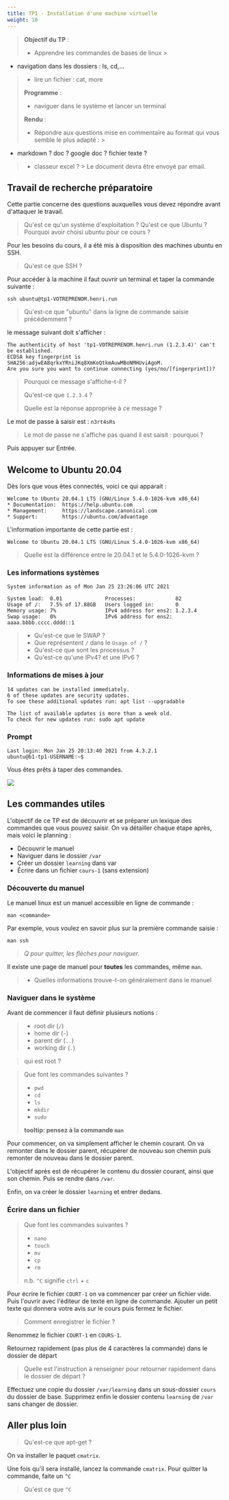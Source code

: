 ```yaml
---
title: TP1 - Installation d'une machine virtuelle
weight: 10
---
```

> **Objectif du TP** :
> - Apprendre les commandes de bases de linux
    >
- navigation dans les dossiers : ls, cd,...
>   - lire un fichier : cat, more
>
> **Programme** :
> - naviguer dans le système et lancer un terminal
>
> **Rendu** :
> - Répondre aux questions mise en commentaire au format qui vous semble le plus adapté :
    >
- markdown ? doc ? google doc ? fichier texte ?
>   - classeur excel ?
      > Le document devra être envoyé par email.

## Travail de recherche préparatoire

Cette partie concerne des questions auxquelles vous devez répondre avant d'attaquer le travail.
> Qu'est ce qu'un système d'exploitation ?
> Qu'est ce que Ubuntu ?
> Pourquoi avoir choisi ubuntu pour ce cours ?

Pour les besoins du cours, il a été mis à disposition des machines ubuntu en SSH.
> Qu'est ce que SSH ?


Pour accéder à la machine il faut ouvrir un terminal et taper la commande suivante :

```shell
ssh ubuntu@tp1-VOTREPRENOM.henri.run
```

> Qu'est-ce que "ubuntu" dans la ligne de commande saisie précédemment ?

le message suivant doit s'afficher :

```text
The authenticity of host 'tp1-VOTREPRENOM.henri.run (1.2.3.4)' can't be established.
ECDSA key fingerprint is SHA256:adjwEA8qrkxYRniJKq8XmKoQtkmAuwMBoNMHUviAgoM.
Are you sure you want to continue connecting (yes/no/[fingerprint])? 
```

> Pourquoi ce message s'affiche-t-il ?
>
> Qu'est-ce que `1.2.3.4` ?
>
> Quelle est la réponse appropriée à ce message ?

Le mot de passe à saisir est : `n3rt4sRs`

> Le mot de passe ne s'affiche pas quand il est saisit : pourquoi ?

Puis appuyer sur Entrée.

## Welcome to Ubuntu 20.04

Dès lors que vous êtes connectés, voici ce qui apparait :

```
Welcome to Ubuntu 20.04.1 LTS (GNU/Linux 5.4.0-1026-kvm x86_64)
* Documentation:  https://help.ubuntu.com
* Management:     https://landscape.canonical.com
* Support:        https://ubuntu.com/advantage
```

L'information importante de cette partie est :

```
Welcome to Ubuntu 20.04.1 LTS (GNU/Linux 5.4.0-1026-kvm x86_64)
```

> Quelle est la différence entre le 20.04.1 et le 5.4.0-1026-kvm ?

### Les informations systèmes

```
System information as of Mon Jan 25 23:26:06 UTC 2021

System load:  0.01              Processes:             82
Usage of /:   7.5% of 17.88GB   Users logged in:       0
Memory usage: 7%                IPv4 address for ens2: 1.2.3.4
Swap usage:   0%                IPv6 address for ens2: aaaa.bbbb.cccc.dddd::1
```

> - Qu'est-ce que le SWAP ?
> - Que représentent `/` dans le `Usage of /` ?
> - Qu'est-ce que sont les processus ?
> - Qu'est-ce qu'une IPv4? et une IPv6 ?
>

### Informations de mises à jour

```
14 updates can be installed immediately.
6 of these updates are security updates.
To see these additional updates run: apt list --upgradable

The list of available updates is more than a week old.
To check for new updates run: sudo apt update
```

### Prompt

```
Last login: Mon Jan 25 20:13:40 2021 from 4.3.2.1
ubuntu@b1-tp1-USERNAME:~$ 
```

Vous êtes prêts à taper des commandes.

![](https://media.giphy.com/media/YQitE4YNQNahy/giphy-downsized-large.gif)

## Les commandes utiles

L'objectif de ce TP est de découvrir et se préparer un lexique des commandes que vous pouvez saisir. On va détailler
chaque étape après, mais voici le planning :

- Découvrir le manuel
- Naviguer dans le dossier `/var`
- Créer un dossier `learning` dans var
- Écrire dans un fichier `cours-1` (sans extension)

### Découverte du manuel

Le manuel linux est un manuel accessible en ligne de commande :

```shell
man <commande>
```

Par exemple, vous voulez en savoir plus sur la première commande saisie :

```shell
man ssh
```
> *Q pour quitter, les flèches pour naviguer.*

Il existe une page de manuel pour **toutes** les commandes, même `man`.

> - Quelles informations trouve-t-on généralement dans le manuel

### Naviguer dans le système

Avant de commencer il faut définir plusieurs notions :
> - root dir (`/`)
> - home dir (`~`)
> - parent dir (`..`)
> - working dir (`.`)

>  qui est root ?
>

> Que font les commandes suivantes ?
> - `pwd`
> - `cd`
> - `ls`
> - `mkdir`
> - `sudo`
>
> **tooltip: pensez à la commande `man`**


Pour commencer, on va simplement afficher le chemin courant. On va remonter dans le dossier parent,
récupérer de nouveau son chemin puis remonter de nouveau dans le dossier parent.

L'objectif après est de récupérer le contenu du dossier courant, ainsi que son chemin. Puis se rendre dans `/var`.

Enfin, on va créer le dossier `learning` et entrer dedans.

### Écrire dans un fichier

> Que font les commandes suivantes ?
> - `nano`
> - `touch`
> - `mv`
> - `cp`
> - `rm`
>
> n.b. `^C` signifie `ctrl` + `c`

Pour écrire le fichier `COURT-1` on va commencer par créer un fichier vide. Puis l'ouvrir avec l'éditeur de texte en
ligne de commande. Ajouter un petit texte qui donnera votre avis sur le cours puis fermez le fichier.

> Comment enregistrer le fichier ?

Renommez le fichier `COURT-1` en `COURS-1`.

Retournez rapidement (pas plus de 4 caractères la commande) dans le dossier de départ

> Quelle est l'instruction à renseigner pour retourner rapidement dans le dossier de départ ?

Effectuez une copie du dossier `/var/learning` dans un sous-dossier `cours` du dossier de base.
Supprimez enfin le dossier contenu `learning` de `/var` sans changer de dossier.

## Aller plus loin

> Qu'est-ce que apt-get ?
>
On va installer le paquet `cmatrix`.

Une fois qu'il sera installé, lancez la commande `cmatrix`.
Pour quitter la commande, faite un `^C`

> Qu'est ce que `^C`
